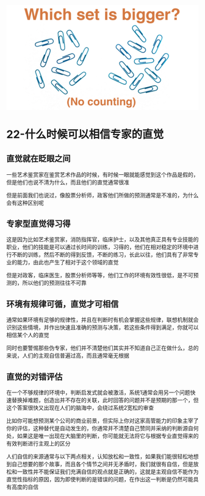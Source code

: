 ![intuitive](/images/intuitive.png)

# 22-什么时候可以相信专家的直觉

## 直觉就在眨眼之间

一些艺术鉴赏家在鉴赏艺术作品的时候，有时候一眼就能感觉到这个作品是假的，但是他们也说不清为什么，而且他们的直觉通常很准

但是前面我们也说过，像股票分析师，政客他们所做的预测通常是不准的，为什么会有这种区别呢

## 专家型直觉得习得

这是因为比如艺术鉴赏家，消防指挥官，临床护士，以及其他真正具有专业技能的职业，他们的技能是可以通过长时间的训练，习得的，他们在相对稳定的环境中进行不断的训练，然后不断的得到反馈，不断的练习，长此以往，他们具有了非常专业的能力，由此也产生了相对于这个领域的直觉

但是对政客，临床医生，股票分析师等等，他们工作的环境有效性很低，是不可预测的，所以他们的预测往往不可靠

## 环境有规律可循，直觉才可相信

通常如果环境有足够的规律性，并且在判断时有机会掌握这些规律，联想机制就会识别这些情境，并作出快速且准确的预测与决策，若这些条件得到满足，你就可以相信某个人的直觉

同时也要警惕那些伪专家，他们并不清楚他们其实并不知道自己正在做什么，总的来说，人们的主观自信普遍过高，而且通常毫无根据

## 直觉的对错评估

在一个不够规律的环境中，判断启发式就会被激活，系统1通常会用另一个问题快速替换掉难题，创造出并不存在的关联，此时回答的问题并不是预期的那一个，但这个答案很快又出现在人们的脑海中，会绕过系统2宽松的审查

比如你可能想预测某个公司的商业前景，但实际上你对这家高管能力的印象主宰了你的评估，这种替代是自动发生的，你通常并不清楚自己赞同并采纳的判断源自何处，如果这是唯一出现在大脑里的判断，你可能就无法将它与根据专业直觉得来的有效判断进行主观上的区分

人们自信的来源通常与以下两点相关，认知放松和一致性，如果我们能很轻松地想到自己想要的那个故事，而且各个情节之间并无矛盾时，我们就很有自信，但是放松和一致性并不能保证我们充满自信的观点就是正确的，这就是主观自信不能作为直觉性指标的原因，因为即使判断的是错误的问题，在作出这一判断是仍然可能具有高度的自信
